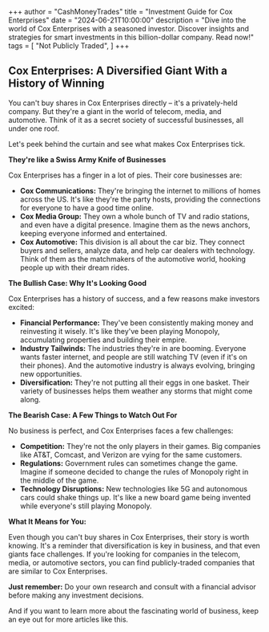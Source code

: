 +++
author = "CashMoneyTrades"
title = "Investment Guide for Cox Enterprises"
date = "2024-06-21T10:00:00"
description = "Dive into the world of Cox Enterprises with a seasoned investor. Discover insights and strategies for smart investments in this billion-dollar company. Read now!"
tags = [
    "Not Publicly Traded",
]
+++
        


##  Cox Enterprises: A Diversified Giant With a History of Winning

You can't buy shares in Cox Enterprises directly – it's a privately-held company. But they're a giant in the world of telecom, media, and automotive. Think of it as a secret society of successful businesses, all under one roof. 

Let's peek behind the curtain and see what makes Cox Enterprises tick. 

**They're like a Swiss Army Knife of Businesses**

Cox Enterprises has a finger in a lot of pies.  Their core businesses are:

* **Cox Communications:** They're bringing the internet to millions of homes across the US. It's like they're the party hosts, providing the connections for everyone to have a good time online. 
* **Cox Media Group:**  They own a whole bunch of TV and radio stations, and even have a digital presence. Imagine them as the news anchors, keeping everyone informed and entertained.
* **Cox Automotive:** This division is all about the car biz. They connect buyers and sellers, analyze data, and help car dealers with technology. Think of them as the matchmakers of the automotive world, hooking people up with their dream rides.

**The Bullish Case: Why It's Looking Good**

Cox Enterprises has a history of success, and a few reasons make investors excited:

* **Financial Performance:** They've been consistently making money and reinvesting it wisely. It's like they've been playing Monopoly, accumulating properties and building their empire. 
* **Industry Tailwinds:**  The industries they're in are booming.  Everyone wants faster internet, and people are still watching TV (even if it's on their phones).  And the automotive industry is always evolving, bringing new opportunities.
* **Diversification:** They're not putting all their eggs in one basket. Their variety of businesses helps them weather any storms that might come along.

**The Bearish Case: A Few Things to Watch Out For**

No business is perfect, and Cox Enterprises faces a few challenges:

* **Competition:** They're not the only players in their games. Big companies like AT&T, Comcast, and Verizon are vying for the same customers. 
* **Regulations:** Government rules can sometimes change the game.  Imagine if someone decided to change the rules of Monopoly right in the middle of the game. 
* **Technology Disruptions:** New technologies like 5G and autonomous cars could shake things up. It's like a new board game being invented while everyone's still playing Monopoly. 

**What It Means for You:**

Even though you can't buy shares in Cox Enterprises, their story is worth knowing.  It's a reminder that diversification is key in business, and that even giants face challenges.  If you're looking for companies in the telecom, media, or automotive sectors, you can find publicly-traded companies that are similar to Cox Enterprises.  

**Just remember:**  Do your own research and consult with a financial advisor before making any investment decisions. 

And if you want to learn more about the fascinating world of business, keep an eye out for more articles like this. 

        
